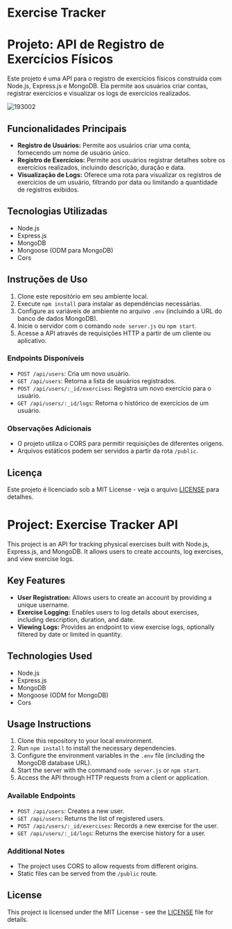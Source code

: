 # Exercise Tracker

# Projeto: API de Registro de Exercícios Físicos

Este projeto é uma API para o registro de exercícios físicos construída com Node.js, Express.js e MongoDB. Ela permite aos usuários criar contas, registrar exercícios e visualizar os logs de exercícios realizados.

![193002](https://github.com/victorbrigido/boilerplate-project-exercisetracker/assets/110338761/323aff6e-4c70-4c77-b2ae-c2f37739a58b)


## Funcionalidades Principais

- **Registro de Usuários:** Permite aos usuários criar uma conta, fornecendo um nome de usuário único.
- **Registro de Exercícios:** Permite aos usuários registrar detalhes sobre os exercícios realizados, incluindo descrição, duração e data.
- **Visualização de Logs:** Oferece uma rota para visualizar os registros de exercícios de um usuário, filtrando por data ou limitando a quantidade de registros exibidos.

## Tecnologias Utilizadas

- Node.js
- Express.js
- MongoDB
- Mongoose (ODM para MongoDB)
- Cors

## Instruções de Uso

1. Clone este repositório em seu ambiente local.
2. Execute `npm install` para instalar as dependências necessárias.
3. Configure as variáveis de ambiente no arquivo `.env` (incluindo a URL do banco de dados MongoDB).
4. Inicie o servidor com o comando `node server.js` ou `npm start`.
5. Acesse a API através de requisições HTTP a partir de um cliente ou aplicativo.

### Endpoints Disponíveis

- `POST /api/users`: Cria um novo usuário.
- `GET /api/users`: Retorna a lista de usuários registrados.
- `POST /api/users/:_id/exercises`: Registra um novo exercício para o usuário.
- `GET /api/users/:_id/logs`: Retorna o histórico de exercícios de um usuário.

### Observações Adicionais

- O projeto utiliza o CORS para permitir requisições de diferentes origens.
- Arquivos estáticos podem ser servidos a partir da rota `/public`.

## Licença

Este projeto é licenciado sob a MIT License - veja o arquivo [LICENSE](./LICENSE) para detalhes.



# Project: Exercise Tracker API

This project is an API for tracking physical exercises built with Node.js, Express.js, and MongoDB. It allows users to create accounts, log exercises, and view exercise logs.

## Key Features

- **User Registration:** Allows users to create an account by providing a unique username.
- **Exercise Logging:** Enables users to log details about exercises, including description, duration, and date.
- **Viewing Logs:** Provides an endpoint to view exercise logs, optionally filtered by date or limited in quantity.

## Technologies Used

- Node.js
- Express.js
- MongoDB
- Mongoose (ODM for MongoDB)
- Cors

## Usage Instructions

1. Clone this repository to your local environment.
2. Run `npm install` to install the necessary dependencies.
3. Configure the environment variables in the `.env` file (including the MongoDB database URL).
4. Start the server with the command `node server.js` or `npm start`.
5. Access the API through HTTP requests from a client or application.

### Available Endpoints

- `POST /api/users`: Creates a new user.
- `GET /api/users`: Returns the list of registered users.
- `POST /api/users/:_id/exercises`: Records a new exercise for the user.
- `GET /api/users/:_id/logs`: Returns the exercise history for a user.

### Additional Notes

- The project uses CORS to allow requests from different origins.
- Static files can be served from the `/public` route.

## License

This project is licensed under the MIT License - see the [LICENSE](./LICENSE) file for details.

